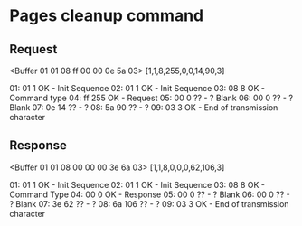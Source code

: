 # Pages cleanup command

## Request

<Buffer 01 01 08 ff 00 00 0e 5a 03>
[1,1,8,255,0,0,14,90,3]

01: 01   1 OK - Init Sequence
02: 01   1 OK - Init Sequence
03: 08   8 OK - Command type
04: ff 255 OK - Request
05: 00   0 ?? - ? Blank
06: 00   0 ?? - ? Blank
07: 0e  14 ?? - ?
08: 5a  90 ?? - ?
09: 03   3 OK - End of transmission character


## Response

<Buffer 01 01 08 00 00 00 3e 6a 03>
[1,1,8,0,0,0,62,106,3]

01: 01   1 OK - Init Sequence
02: 01   1 OK - Init Sequence
03: 08   8 OK - Command Type
04: 00   0 OK - Response
05: 00   0 ?? - ? Blank
06: 00   0 ?? - ? Blank
07: 3e  62 ?? - ?
08: 6a 106 ?? - ?
09: 03   3 OK - End of transmission character

